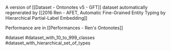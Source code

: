 A version of [[Dataset - Ontonotes v5 - GFT]] dataset automatically regenerated by [[2016 Ren - AFET, Automatic Fine-Grained Entity Typing by Hierarchical Partial-Label Embedding]]

Performance are in [[Performances - Ren's Ontonotes]]

#dataset #dataset_with_10_to_999_classes #dataset_with_hierarchical_set_of_types 